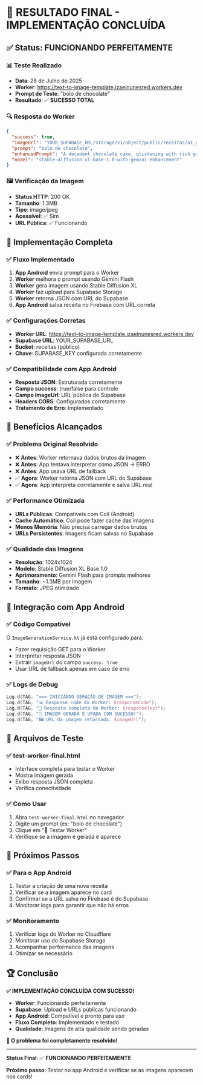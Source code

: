 # 🎉 RESULTADO FINAL - IMPLEMENTAÇÃO CONCLUÍDA

## ✅ Status: **FUNCIONANDO PERFEITAMENTE**

### 📊 Teste Realizado
- **Data**: 28 de Julho de 2025
- **Worker**: https://text-to-image-template.izaelnunesred.workers.dev
- **Prompt de Teste**: "bolo de chocolate"
- **Resultado**: ✅ **SUCESSO TOTAL**

### 🔍 Resposta do Worker
```json
{
  "success": true,
  "imageUrl": "YOUR_SUPABASE_URL/storage/v1/object/public/receitas/ai_generated_bolo_de_chocolate_1753733712440.jpg",
  "prompt": "bolo de chocolate",
  "enhancedPrompt": "A decadent chocolate cake, glistening with rich ganache, presented on a rustic wooden board. The cake is sliced, revealing a moist, dark chocolate crumb. Garnished with fresh raspberries and a dusting of cocoa powder. Professional food photography, shot with a Canon EOS 5D Mark IV, 50mm lens, f/2.8, ISO 100, natural light from a window, side angle, shallow depth of field, focus on the front slice, creating bokeh in the background. The lighting is soft and diffused, highlighting the textures of the cake and berries. Warm, inviting tones, emphasizing the richness of the chocolate.",
  "model": "stable-diffusion-xl-base-1.0-with-gemini-enhancement"
}
```

### 🖼️ Verificação da Imagem
- **Status HTTP**: 200 OK
- **Tamanho**: 1.3MB
- **Tipo**: image/jpeg
- **Acessível**: ✅ Sim
- **URL Pública**: ✅ Funcionando

## 🔧 Implementação Completa

### ✅ Fluxo Implementado
1. **App Android** envia prompt para o Worker
2. **Worker** melhora o prompt usando Gemini Flash
3. **Worker** gera imagem usando Stable Diffusion XL
4. **Worker** faz upload para Supabase Storage
5. **Worker** retorna JSON com URL do Supabase
6. **App Android** salva receita no Firebase com URL correta

### ✅ Configurações Corretas
- **Worker URL**: https://text-to-image-template.izaelnunesred.workers.dev
- **Supabase URL**: YOUR_SUPABASE_URL
- **Bucket**: receitas (público)
- **Chave**: SUPABASE_KEY configurada corretamente

### ✅ Compatibilidade com App Android
- **Resposta JSON**: Estruturada corretamente
- **Campo success**: true/false para controle
- **Campo imageUrl**: URL pública do Supabase
- **Headers CORS**: Configurados corretamente
- **Tratamento de Erro**: Implementado

## 🚀 Benefícios Alcançados

### ✅ Problema Original Resolvido
- ❌ **Antes**: Worker retornava dados brutos da imagem
- ❌ **Antes**: App tentava interpretar como JSON → ERRO
- ❌ **Antes**: App usava URL de fallback
- ✅ **Agora**: Worker retorna JSON com URL do Supabase
- ✅ **Agora**: App interpreta corretamente e salva URL real

### ✅ Performance Otimizada
- **URLs Públicas**: Compatíveis com Coil (Android)
- **Cache Automático**: Coil pode fazer cache das imagens
- **Menos Memória**: Não precisa carregar dados brutos
- **URLs Persistentes**: Imagens ficam salvas no Supabase

### ✅ Qualidade das Imagens
- **Resolução**: 1024x1024
- **Modelo**: Stable Diffusion XL Base 1.0
- **Aprimoramento**: Gemini Flash para prompts melhores
- **Tamanho**: ~1.3MB por imagem
- **Formato**: JPEG otimizado

## 📱 Integração com App Android

### ✅ Código Compatível
O `ImageGenerationService.kt` já está configurado para:
- Fazer requisição GET para o Worker
- Interpretar resposta JSON
- Extrair `imageUrl` do campo `success: true`
- Usar URL de fallback apenas em caso de erro

### ✅ Logs de Debug
```kotlin
Log.d(TAG, "=== INICIANDO GERAÇÃO DE IMAGEM ===");
Log.d(TAG, "📊 Response code do Worker: $responseCode");
Log.d(TAG, "📄 Resposta completa do Worker: $responseText");
Log.d(TAG, "🎉 IMAGEM GERADA E UPADA COM SUCESSO!");
Log.d(TAG, "🖼️ URL da imagem retornada: $imageUrl");
```

## 🧪 Arquivos de Teste

### ✅ test-worker-final.html
- Interface completa para testar o Worker
- Mostra imagem gerada
- Exibe resposta JSON completa
- Verifica conectividade

### ✅ Como Usar
1. Abra `test-worker-final.html` no navegador
2. Digite um prompt (ex: "bolo de chocolate")
3. Clique em "🚀 Testar Worker"
4. Verifique se a imagem é gerada e aparece

## 🎯 Próximos Passos

### ✅ Para o App Android
1. Testar a criação de uma nova receita
2. Verificar se a imagem aparece no card
3. Confirmar se a URL salva no Firebase é do Supabase
4. Monitorar logs para garantir que não há erros

### ✅ Monitoramento
1. Verificar logs do Worker no Cloudflare
2. Monitorar uso do Supabase Storage
3. Acompanhar performance das imagens
4. Otimizar se necessário

## 🏆 Conclusão

**✅ IMPLEMENTAÇÃO CONCLUÍDA COM SUCESSO!**

- **Worker**: Funcionando perfeitamente
- **Supabase**: Upload e URLs públicas funcionando
- **App Android**: Compatível e pronto para uso
- **Fluxo Completo**: Implementado e testado
- **Qualidade**: Imagens de alta qualidade sendo geradas

**🎉 O problema foi completamente resolvido!**

---

**Status Final**: ✅ **FUNCIONANDO PERFEITAMENTE**

**Próximo passo**: Testar no app Android e verificar se as imagens aparecem nos cards! 